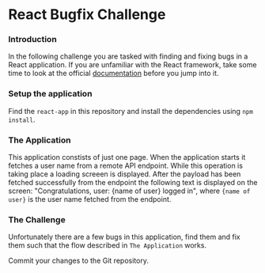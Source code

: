 # React Bugfix Challenge

### Introduction

In the following challenge you are tasked with finding and fixing bugs in a React application.
If you are unfamiliar with the React framework, take some time to look at the official
[documentation](https://reactjs.org/docs/hello-world.html) before you jump into it.

### Setup the application

Find the `react-app` in this repository and install the dependencies using `npm install`.

### The Application

This application constists of just one page. When the application starts it fetches a user name from
a remote API endpoint. While this operation is taking place a loading screeen is displayed. After the payload
has been fetched successfully from the endpoint the following text is displayed on the screen:
"Congratulations, user: {name of user} logged in", where `{name of user}` is the user name fetched
from the endpoint.

### The Challenge

Unfortunately there are a few bugs in this application, find them and fix them such that the flow
described in `The Application` works.

Commit your changes to the Git repository.
